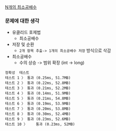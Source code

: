 [N개의 최소공배수](https://programmers.co.kr/learn/courses/30/lessons/12953)

### 문제에 대한 생각
- 유클리드 호제법
  - 최소공배수
- 저장 및 순환
  - `2개 항목 추출-> 1개의 최소공배수 저장` 방식으로 삭감
- 최소공배수
  - 수의 상승 -> 범위 확장 (int -> long)
```
정확성  테스트
테스트 1 〉	통과 (0.25ms, 51.7MB)
테스트 2 〉	통과 (0.22ms, 52.8MB)
테스트 3 〉	통과 (0.21ms, 52.2MB)
테스트 4 〉	통과 (0.14ms, 51.9MB)
테스트 5 〉	통과 (0.21ms, 54.8MB)
테스트 6 〉	통과 (0.19ms, 53.9MB)
테스트 7 〉	통과 (0.20ms, 53.8MB)
테스트 8 〉	통과 (0.30ms, 52.4MB)
테스트 9 〉	통과 (0.23ms, 52.6MB)
테스트 10 〉	통과 (0.23ms, 52MB)
```